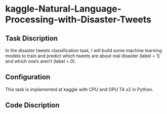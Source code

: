 # kaggle-Natural-Language-Processing-with-Disaster-Tweets
## Task Discription
In the disaster tweets classification task, I will build some machine learning models to train and predict which tweets are about real disaster (label = 1) and which one’s aren’t (label = 0).

## Configuration
This task is implemented at kaggle with CPU and GPU T4 x2 in Python.

## Code Discription
